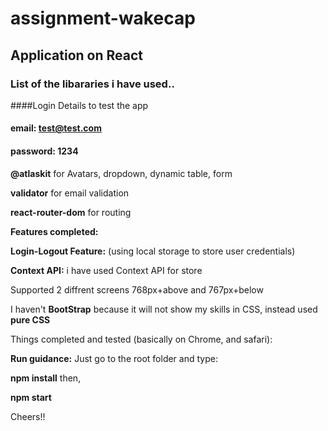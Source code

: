 # assignment-wakecap
## Application on React
### List of the libararies i have used..

####Login Details to test the app
#### email: test@test.com
#### password: 1234


**@atlaskit** for Avatars, dropdown, dynamic table, form

**validator** for email validation

**react-router-dom** for routing

**Features completed:**

**Login-Logout Feature:** (using local storage to store user credentials)

**Context API:** i have used Context API for store

Supported 2 diffrent screens 768px+above and 767px+below

I haven't **BootStrap** because it will not show my skills in CSS, instead used **pure CSS**

Things completed and tested (basically on Chrome, and safari):


**Run guidance:**
Just go to the root folder and type:

**npm install** then,

**npm start**

Cheers!!
